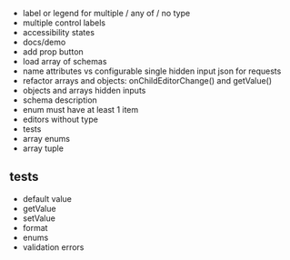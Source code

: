 - label or legend for multiple / any of / no type
- multiple control labels
- accessibility states
- docs/demo
- add prop button
- load array of schemas
- name attributes vs configurable single hidden input json for requests
- refactor arrays and objects: onChildEditorChange() and getValue()
- objects and arrays hidden inputs
- schema description
- enum must have at least 1 item
- editors without type
- tests
- array enums
- array tuple

## tests

- default value
- getValue
- setValue
- format
- enums
- validation errors
